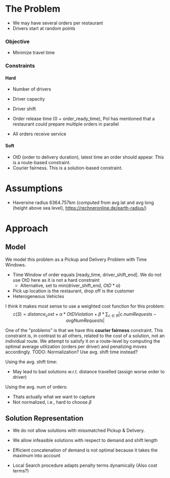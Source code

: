 # The Problem

* We may have several orders per restaurant
* Drivers start at random points

### Objective

* Minimize travel time

### Constraints

#### Hard

* Number of drivers
* Driver capacity
* Driver shift

* Order release time (0 + order_ready_time), Pol has mentioned that a restaurant could prepare multiple orders in parallel
* All orders receive service

#### Soft

* OtD (order to delivery duration), latest time an order should appear. This is a route-based constraint.
* Courier fairness. This is a solution-based constraint.



# Assumptions

* Haversine radius 6364.757km (computed from avg lat and avg long (height above sea level), https://rechneronline.de/earth-radius/)

# Approach

## Model

We model this problem as a Pickup and Delivery Problem with Time Windows.
* Time Window of order equals [ready_time, driver_shift_end]. We do not use OtD here as it is not a hard constraint
	* Alternative, set to min(driver_shift_end, $OtD * \alpha$)
* Pick up location is the restaurant, drop off is the customer
* Heterogeneous Vehicles

I think it makes most sense to use a weighted cost function for this problem:
$$ c(S) = distance_cost + \alpha * OtDViolation + \beta * \sum_{c \in R} |c.numRequests - avgNumRequests| $$

One of the "problems" is that we have this **courier fairness** constraint. This constraint is, in contrast to all others,
related to the cost of a solution, not an individual route. We attempt to satisfy it on a route-level by computing the 
optimal average utilization (orders per driver) and penalizing moves accordingly. TODO: Normalization? Use avg. shift time instead?

Using the avg. shift time:
* May lead to bad solutions w.r.t. distance travelled (assign worse order to driver)

Using the avg. num of orders:
* Thats actually what we want to capture
* Not normalized, i.e., hard to choose $\beta$

## Solution Representation

* We do not allow solutions with missmatched Pickup & Delivery.
* We allow infeasible solutions with respect to demand and shift length

* Efficient concatenation of demand is not optimal because it takes the maximum into account

* Local Search procedure adapts penalty terms dynamically (Also cost terms?)